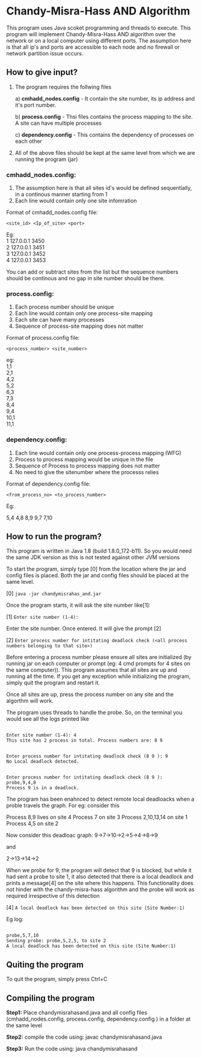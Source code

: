 # Chandy-Misra-Hass AND Algorithm #


This program uses Java scoket programming and threads to execute. This program will implement Chandy-Misra-Hass AND algorithm over the network or on a local computer using different ports. The assumption here is that all ip's and ports are accessible to each node and no firewall or network partition issue occurs.


## How to give input? ##

1. The program requires the follwing files

	a) **cmhadd_nodes.config** - It contain the site number, its ip address and it's port number.
	
	b) **process.config** - Thsi files contains the process mapping to the site. A site can have multiple processes
	
	c) **dependency.config** - This contains the dependency of processes on each other

2. All of the above files should be kept at the same level from which we are running the program (jar)

### cmhadd_nodes.config: ###

1. The assumption here is that all sites id's would be defined sequentially, in a continous manner starting from 1
2. Each line would contain only one site infomration

Format of cmhadd_nodes.config file:

```<site_id> <Ip_of_site> <port>```

Eg:<br/>
1 127.0.0.1 3450<br/>
2 127.0.0.1 3451<br/>
3 127.0.0.1 3452<br/>
4 127.0.0.1 3453<br/>

You can add or subtract sites from the list but the sequence numbers should be continous and no gap in site number should be there.

### process.config: ###

1. Each process number should be unique
2. Each line would contain only one process-site mapping
3. Each site can have many processes
4. Sequence of process-site mapping does not matter

Format of process.config file:

```<process_number> <site_number>```

eg:<br/>
1,1<br/>
2,1<br/>
4,2<br/>
5,2<br/>
6,3<br/>
7,3<br/>
8,4<br/>
9,4<br/>
10,1<br/>
11,1<br/>


### dependency.config: ###

1. Each line would contain only one process-process mapping (WFG)
2. Process to process mapping would be unique in the file
3. Sequence of Process to process mapping does not matter
4. No need to give the sitenumber where the processs relies

Format of dependency.config file:

```<from_process_no> <to_process_number>```

Eg:

5,4
4,8
8,9
9,7
7,10



## How to run the program? ##

This program is written in Java 1.8 (build 1.8.0_172-b11). So you would need the same JDK version as this is not tested against other JVM versions

To start the program, simply type [0] from the location where the jar and config files is placed. Both the jar and config files should be placed at the same level.

[0] ```java -jar chandymisrahas_and.jar```

Once the program starts, it will ask the site number like[1]:

[1] ```Enter site number (1-4):```

Enter the site  number. Once entered. It will give the prompt [2]

[2] ```Enter process number for intitating deadlock check (<all process numbers belonging to that site>)```

Before entering a process number please ensure all sites are initialized (by running jar on each computer or prompt (eg: 4 cmd prompts for 4 sites on the same computer)). This program assumes that all sites are up and running all the time. If you get any exception while initializing the program, simply quit the program and restart it.

Once all sites are up, press the process number on any site and the algorthm will work.

The program uses threads to handle the probe. So, on the terminal you would see all the logs printed like 

```

Enter site number (1-4): 4
This site has 2 process in total. Process numbers are: 8 9


Enter process number for intitating deadlock check (8 9 ): 9
No Local deadlock detected.


Enter process number for intitating deadlock check (8 9 ):
probe,9,4,8
Process 9 is in a deadlock.

```


The program has been enahnced to detect remote local deadloacks when a proble travels the graph. For eg: consider this

Process 8,9 lives on site 4
Process 7 on site 3
Process 2,10,13,14 on site 1
Process 4,5 on site 2

Now consider this deadloac graph:
9->7->10->2->5->4->8->9

and

2->13->14->2

When we probe for 9, the program will detect that 9 is blocked, but while it had sent a probe to site 1, it also detected that there is a local deadlock and prints a message[4] on the site where this happens. This functionality does not hinder with the chandy-misra-hass algorithm and the probe will work as required irrespective of this detection

[4] ```A local deadlock has been detected on this site (Site Number:1)```

Eg log:

```

probe,5,7,10
Sending probe: probe,5,2,5, to site 2
A local deadlock has been detected on this site (Site Number:1)

```


## Quiting the program ##
To quit the program, simply press Ctrl+C


## Compiling the program ##

**Step1:** Place chandymisrahasand.java and all config files (cmhadd_nodes.config, process.config, dependency.config ) in a folder at the same level

**Step2:** compile the code using: javac chandymisrahasand.java

**Step3:** Run the code using: java chandymisrahasand

